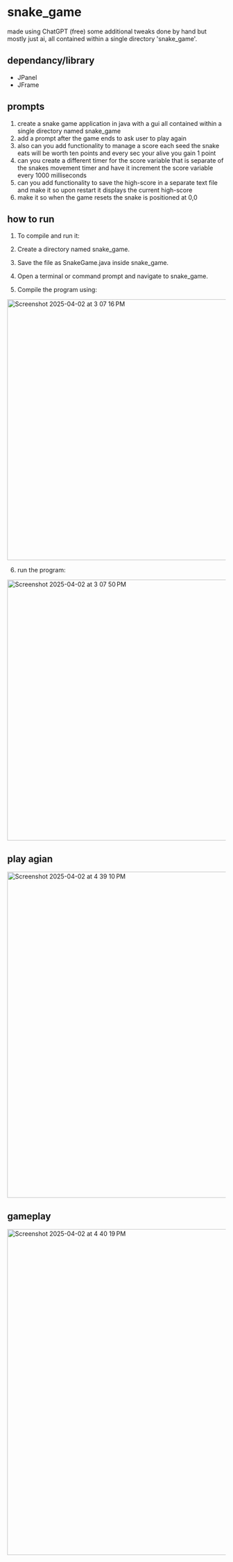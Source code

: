 # snake_game

 made using ChatGPT (free) some additional tweaks done by hand but mostly just ai, all contained within a single directory 'snake_game'.

## dependancy/library

 - JPanel
 - JFrame

## prompts
 
 1. create a snake game application in java with a gui all contained within a single directory named snake_game
 3. add a prompt after the game ends to ask user to play again
 5. also can you add functionality to manage a score each seed the snake eats will be worth ten points and every sec your alive you gain 1 point
 6. can you create a different timer for the score variable that is separate of the snakes movement timer and have it increment the score variable every 1000 milliseconds
 7. can you add functionality to save the high-score in a separate text file and make it so upon restart it displays the current high-score
 8. make it so when the game resets the snake is positioned at 0,0

## how to run

1. To compile and run it:

2. Create a directory named snake_game.

3. Save the file as SnakeGame.java inside snake_game.

4. Open a terminal or command prompt and navigate to snake_game.

5. Compile the program using:

<img width="600" alt="Screenshot 2025-04-02 at 3 07 16 PM" src="https://github.com/user-attachments/assets/154ea3cf-ddc5-48fc-8939-43affb97ef6f" />

6. run the program:

<img width="600" alt="Screenshot 2025-04-02 at 3 07 50 PM" src="https://github.com/user-attachments/assets/91c1709b-34ac-4316-b8a0-69168a646fc8" />

## play agian
<img width="750" alt="Screenshot 2025-04-02 at 4 39 10 PM" src="https://github.com/user-attachments/assets/cfe71e05-31c9-4f47-9153-af059d9bda26" />

## gameplay
<img width="750" alt="Screenshot 2025-04-02 at 4 40 19 PM" src="https://github.com/user-attachments/assets/ff7140f0-7fd7-446b-998d-f1e0458d40db" />

